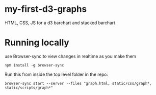my-first-d3-graphs
=====================

HTML, CSS, JS for a d3 barchart and stacked barchart

# Running locally

use Browser-sync to view changes in realtime as you make them

`npm install -g browser-sync`

Run this from inside the top level folder in the repo:

`browser-sync start --server --files "graph.html, static/css/graph*, static/scripts/graph*"`